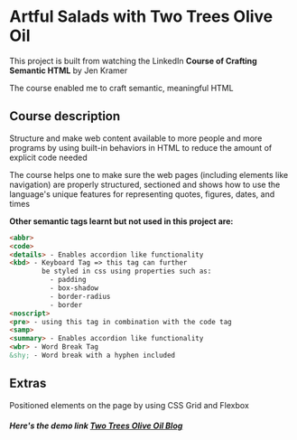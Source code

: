 # Artful Salads with Two Trees Olive Oil 

This project is built from watching the LinkedIn __Course of Crafting Semantic HTML__ by Jen Kramer

The course enabled me to craft semantic, meaningful HTML

## Course description

Structure and make web content available to more people and more programs by using built-in behaviors in HTML to reduce the amount of explicit code needed 

The course helps one to make sure the web pages (including elements like navigation) are properly structured, sectioned and shows how to use the language's unique features for representing quotes, figures, dates, and times

__Other semantic tags learnt but not used in this project are:__

```html
<abbr>
<code>
<details> - Enables accordion like functionality
<kbd> - Keyboard Tag => this tag can further 
        be styled in css using properties such as: 
          - padding
          - box-shadow
          - border-radius 
          - border
<noscript>
<pre> - using this tag in combination with the code tag
<samp>
<summary> - Enables accordion like functionality
<wbr> - Word Break Tag
&shy; - Word break with a hyphen included
```

## Extras
Positioned elements on the page by using CSS Grid and Flexbox

##### Here's the demo link [Two Trees Olive Oil Blog](https://playful-cupcake-3d8c9f.netlify.app/ "Two trees olive oil")
